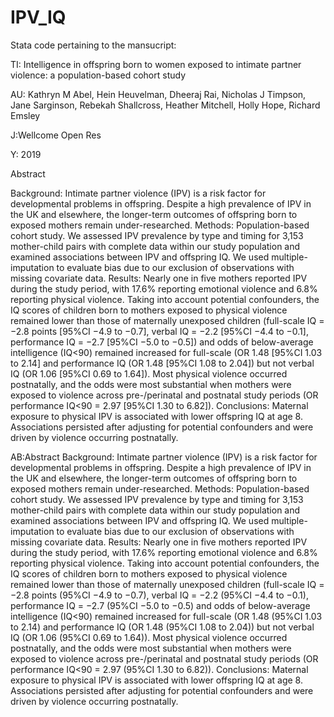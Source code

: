 # IPV_IQ
Stata code pertaining to the mansucript:

TI: Intelligence in offspring born to women exposed to intimate partner violence: a population-based cohort study

AU: Kathryn M Abel, Hein Heuvelman, Dheeraj Rai, Nicholas J Timpson, Jane Sarginson, Rebekah Shallcross, Heather Mitchell, Holly Hope, Richard Emsley

J:Wellcome Open Res

Y: 2019

Abstract

Background: Intimate partner violence (IPV) is a risk factor for developmental problems in offspring. Despite a high prevalence of IPV in the UK and elsewhere, the longer-term outcomes of offspring born to exposed mothers remain under-researched.
Methods: Population-based cohort study. We assessed IPV prevalence by type and timing for 3,153 mother-child pairs with complete data within our study population and examined associations between IPV and offspring IQ. We used multiple-imputation to evaluate bias due to our exclusion of observations with missing covariate data. 
Results: Nearly one in five mothers reported IPV during the study period, with 17.6% reporting emotional violence and 6.8% reporting physical violence. Taking into account potential confounders, the IQ scores of children born to mothers exposed to physical violence remained lower than those of maternally unexposed children (full-scale IQ = −2.8 points [95%CI −4.9 to −0.7], verbal IQ = −2.2 [95%CI −4.4 to −0.1], performance IQ = −2.7 [95%CI  −5.0 to −0.5]) and odds of below-average intelligence (IQ<90) remained increased for full-scale (OR 1.48 [95%CI 1.03 to 2.14] and performance IQ (OR 1.48 [95%CI 1.08 to 2.04]) but not verbal IQ (OR 1.06 [95%CI 0.69 to 1.64]). Most physical violence occurred postnatally, and the odds were most substantial when mothers were exposed to violence across pre-/perinatal and postnatal study periods (OR performance IQ<90 = 2.97 [95%CI 1.30 to 6.82]). 
Conclusions: Maternal exposure to physical IPV is associated with lower offspring IQ at age 8. Associations persisted after adjusting for potential confounders and were driven by violence occurring postnatally.   

AB:Abstract
Background: Intimate partner violence (IPV) is a risk factor for developmental problems in offspring. Despite a high prevalence of IPV in the UK and elsewhere, the longer-term outcomes of offspring born to exposed mothers remain under-researched.
Methods: Population-based cohort study. We assessed IPV prevalence by type and timing for 3,153 mother-child pairs with complete data within our study population and examined associations between IPV and offspring IQ. We used multiple-imputation to evaluate bias due to our exclusion of observations with missing covariate data. 
Results: Nearly one in five mothers reported IPV during the study period, with 17.6% reporting emotional violence and 6.8% reporting physical violence. Taking into account potential confounders, the IQ scores of children born to mothers exposed to physical violence remained lower than those of maternally unexposed children (full-scale IQ = −2.8 points (95%CI −4.9 to −0.7), verbal IQ = −2.2 (95%CI −4.4 to −0.1), performance IQ = −2.7 (95%CI  −5.0 to −0.5) and odds of below-average intelligence (IQ<90) remained increased for full-scale (OR 1.48 (95%CI 1.03 to 2.14) and performance IQ (OR 1.48 (95%CI 1.08 to 2.04)) but not verbal IQ (OR 1.06 (95%CI 0.69 to 1.64)). Most physical violence occurred postnatally, and the odds were most substantial when mothers were exposed to violence across pre-/perinatal and postnatal study periods (OR performance IQ<90 = 2.97 (95%CI 1.30 to 6.82)). 
Conclusions: Maternal exposure to physical IPV is associated with lower offspring IQ at age 8. Associations persisted after adjusting for potential confounders and were driven by violence occurring postnatally.   


